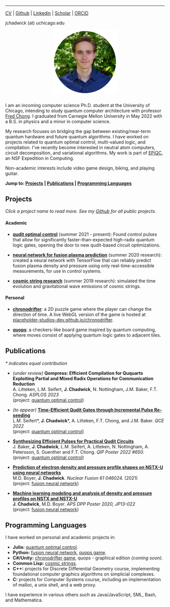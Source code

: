 


---

[CV](/files/CV.pdf) \| <a href="https://github.com/jasonchadwick" target="_blank" rel="noopener noreferrer">Github</a> \| <a href="https://linkedin.com/in/jasonchadwick" target="_blank" rel="noopener noreferrer">Linkedin</a> \| <a href="https://scholar.google.com/citations?user=kE5iFs0AAAAJ&hl=en" target="_blank" rel="noopener noreferrer">Scholar</a> \| <a href="https://orcid.org/0000-0002-7932-1418" target="_blank" rel="noopener noreferrer">ORCiD</a>

jchadwick (at) uchicago.edu

<img style="margin-left: 30%; width: 40%; margin-bottom: 10px;" src="files/portrait-circle-small.png">

I am an incoming computer science Ph.D. student at the University of Chicago, intending to study quantum computer architecture with professor <a href="https://people.cs.uchicago.edu/~ftchong/" target="_blank" rel="noopener noreferrer">Fred Chong</a>. I graduated from Carnegie Mellon University in May 2022 with a B.S. in physics and a minor in computer science. 

My research focuses on bridging the gap between existing/near-term quantum hardware and future quantum algorithms. I have worked on projects related to quantum optimal control, multi-valued logic, and compilation. I've recently become interested in neutral atom computers, circuit decomposition, and variational algorithms. My work is part of <a href="https://www.epiqc.cs.uchicago.edu/" target="_blank" rel="noopener noreferrer">EPiQC</a>, an NSF Expedition in Computing.

Non-academic interests include video game design, biking, and playing guitar.

**Jump to:
[Projects](#projects) | [Publications](#publications) | [Programming Languages](#programming-languages)**

## Projects

*Click a project name to read more. See my <a href="https://github.com/jasonchadwick" target="_blank" rel="noopener noreferrer">Github</a> for all public projects.*

#### Academic

- [**qudit optimal control**](/pages/qudit-pulses.md) (summer 2021 - present): Found control pulses that allow for significantly faster-than-expected high-radix quantum logic gates, opening the door to new qudit-based circuit optimizations.

- [**neural network for fusion plasma prediction**](/pages/fusion.md) (summer 2020 research): created a neural network with TensorFlow that can reliably predict fusion plasma density and pressure using only real-time-accessible measurements, for use in control systems.

- [**cosmic string research**](/pages/cosmic-strings.md) (summer 2019 research): simulated the time evolution and gravitational wave emissions of cosmic strings.

#### Personal

- [**chronodrifter**](/pages/chronodrifter.md): a 2D puzzle game where the player can change the direction of time. A live WebGL version of the game is hosted at <a href="https://placeholder-studios-dev.github.io/chronodrifter" target="_blank" rel="noopener noreferrer">placeholder-studios-dev.github.io/chronodrifter</a>.

- [**quops**](/pages/quops.md): a checkers-like board game inspired by quantum computing, where moves consist of applying quantum logic gates to adjacent tiles.

## Publications

*\* indicates equal contribution*

- *(under review)* **Qompress: Efficient Compilation for Ququarts Exploiting Partial and Mixed Radix Operations for Communication Reduction**
<br>A. Litteken, L.M. Seifert, **J. Chadwick**, N. Nottingham, J.M. Baker, F.T. Chong. *ASPLOS 2023*
<br>(project: [quantum optimal control](/pages/qudit-pulses.md))

- *(to appear)* <a href="https://arxiv.org/abs/2206.14975" target="_blank" rel="noopener noreferrer">**Time-Efficient Qudit Gates through Incremental Pulse Re-seeding**</a>
<br>L.M. Seifert\*, **J. Chadwick**\*, A. Litteken, F.T. Chong, and J.M. Baker. *QCE 2022*
<br>(project: [quantum optimal control](/pages/qudit-pulses.md))

- [**Synthesizing Efficient Pulses for Practical Qudit Circuits**](/files/QIP-2022.pdf) 
<br>J. Baker, **J. Chadwick**, L.M. Seifert, A. Litteken, N. Nottingham, A. Petersson, S. Guenther and F.T. Chong. *QIP Poster 2022 #650.*
<br>(project: [quantum optimal control](/pages/qudit-pulses.md))

- <a href="https://doi.org/10.1088/1741-4326/abe08b" target="_blank" rel="noopener noreferrer">**Prediction of electron density and pressure profile shapes on NSTX-U using neural networks**</a> 
<br>M.D. Boyer, **J. Chadwick**. *Nuclear Fusion 61 046024.* (2021) 
<br>(project: [fusion neural network](/pages/fusion.md))

- <a href="https://meetings.aps.org/Meeting/DPP20/Session/JP13.22" target="_blank" rel="noopener noreferrer">**Machine learning modeling and analysis of density and pressure profiles on NSTX and NSTX-U**</a> 
<br>**J. Chadwick**, M.D. Boyer. *APS DPP Poster 2020, JP13-022*
<br>(project: [fusion neural network](/pages/fusion.md))



## Programming Languages

I have worked on personal and academic projects in:

- **Julia:** [quantum optimal control](/pages/qudit-pulses.md).
- **Python:** [fusion neural network](/pages/fusion.md), [quops game](/pages/quops.md).
- **C#/Unity:** [chronodrifter game](/pages/chronodrifter.md), quops - graphical edition *(coming soon)*.
- **Common Lisp:** [cosmic strings](/pages/cosmic-strings.md).
- **C++:** projects for Discrete Differential Geometry course, implementing foundational computer graphics algorithms on simplicial complexes.
- **C:** projects for Computer Systems course, including an implementation of malloc, a unix shell, and a web proxy.

I have experience in various others such as Java/JavaScript, SML, Bash, and Mathematica.
